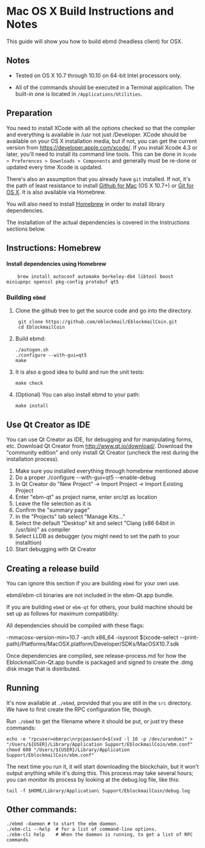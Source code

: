 Mac OS X Build Instructions and Notes
====================================
This guide will show you how to build ebmd (headless client) for OSX.

Notes
-----

* Tested on OS X 10.7 through 10.10 on 64-bit Intel processors only.

* All of the commands should be executed in a Terminal application. The
built-in one is located in `/Applications/Utilities`.

Preparation
-----------

You need to install XCode with all the options checked so that the compiler
and everything is available in /usr not just /Developer. XCode should be
available on your OS X installation media, but if not, you can get the
current version from https://developer.apple.com/xcode/. If you install
Xcode 4.3 or later, you'll need to install its command line tools. This can
be done in `Xcode > Preferences > Downloads > Components` and generally must
be re-done or updated every time Xcode is updated.

There's also an assumption that you already have `git` installed. If
not, it's the path of least resistance to install [Github for Mac](https://mac.github.com/)
(OS X 10.7+) or
[Git for OS X](https://code.google.com/p/git-osx-installer/). It is also
available via Homebrew.

You will also need to install [Homebrew](http://brew.sh) in order to install library
dependencies.

The installation of the actual dependencies is covered in the Instructions
sections below.

Instructions: Homebrew
----------------------

#### Install dependencies using Homebrew

        brew install autoconf automake berkeley-db4 libtool boost miniupnpc openssl pkg-config protobuf qt5

### Building `ebmd`

1. Clone the github tree to get the source code and go into the directory.

        git clone https://github.com/eblockmail/EblockmailCoin.git
        cd EblockmailCoin

2.  Build ebmd:

        ./autogen.sh
        ./configure --with-gui=qt5
        make

3.  It is also a good idea to build and run the unit tests:

        make check

4.  (Optional) You can also install ebmd to your path:

        make install

Use Qt Creator as IDE
------------------------
You can use Qt Creator as IDE, for debugging and for manipulating forms, etc.
Download Qt Creator from http://www.qt.io/download/. Download the "community edition" and only install Qt Creator (uncheck the rest during the installation process).

1. Make sure you installed everything through homebrew mentioned above
2. Do a proper ./configure --with-gui=qt5 --enable-debug
3. In Qt Creator do "New Project" -> Import Project -> Import Existing Project
4. Enter "ebm-qt" as project name, enter src/qt as location
5. Leave the file selection as it is
6. Confirm the "summary page"
7. In the "Projects" tab select "Manage Kits..."
8. Select the default "Desktop" kit and select "Clang (x86 64bit in /usr/bin)" as compiler
9. Select LLDB as debugger (you might need to set the path to your installtion)
10. Start debugging with Qt Creator

Creating a release build
------------------------
You can ignore this section if you are building `ebmd` for your own use.

ebmd/ebm-cli binaries are not included in the ebm-Qt.app bundle.

If you are building `ebmd` or `ebm-qt` for others, your build machine should be set up
as follows for maximum compatibility:

All dependencies should be compiled with these flags:

 -mmacosx-version-min=10.7
 -arch x86_64
 -isysroot $(xcode-select --print-path)/Platforms/MacOSX.platform/Developer/SDKs/MacOSX10.7.sdk

Once dependencies are compiled, see release-process.md for how the EblockmailCoin-Qt.app
bundle is packaged and signed to create the .dmg disk image that is distributed.

Running
-------

It's now available at `./ebmd`, provided that you are still in the `src`
directory. We have to first create the RPC configuration file, though.

Run `./ebmd` to get the filename where it should be put, or just try these
commands:

    echo -e "rpcuser=ebmrpc\nrpcpassword=$(xxd -l 16 -p /dev/urandom)" > "/Users/${USER}/Library/Application Support/EblockmailCoin/ebm.conf"
    chmod 600 "/Users/${USER}/Library/Application Support/EblockmailCoin/ebm.conf"

The next time you run it, it will start downloading the blockchain, but it won't
output anything while it's doing this. This process may take several hours;
you can monitor its process by looking at the debug.log file, like this:

    tail -f $HOME/Library/Application\ Support/EblockmailCoin/debug.log

Other commands:
-------

    ./ebmd -daemon # to start the ebm daemon.
    ./ebm-cli --help  # for a list of command-line options.
    ./ebm-cli help    # When the daemon is running, to get a list of RPC commands
